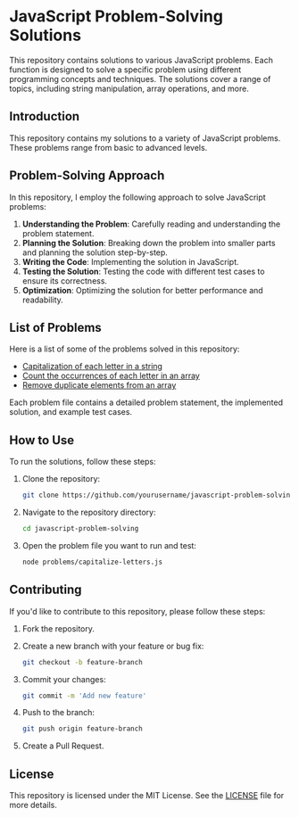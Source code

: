 # JavaScript Problem-Solving Solutions

This repository contains solutions to various JavaScript problems. Each function is designed to solve a specific problem using different programming concepts and techniques. The solutions cover a range of topics, including string manipulation, array operations, and more.

## Introduction

This repository contains my solutions to a variety of JavaScript problems. These problems range from basic to advanced levels.

## Problem-Solving Approach

In this repository, I employ the following approach to solve JavaScript problems:

1. **Understanding the Problem**: Carefully reading and understanding the problem statement.
2. **Planning the Solution**: Breaking down the problem into smaller parts and planning the solution step-by-step.
3. **Writing the Code**: Implementing the solution in JavaScript.
4. **Testing the Solution**: Testing the code with different test cases to ensure its correctness.
5. **Optimization**: Optimizing the solution for better performance and readability.

## List of Problems

Here is a list of some of the problems solved in this repository:

- [Capitalization of each letter in a string](./problems/capitalize-letters.js)
- [Count the occurrences of each letter in an array](./problems/count-occurrences.js)
- [Remove duplicate elements from an array](./problems/remove-duplicates.js)

Each problem file contains a detailed problem statement, the implemented solution, and example test cases.

## How to Use

To run the solutions, follow these steps:

1. Clone the repository:

   ```bash
   git clone https://github.com/yourusername/javascript-problem-solving.git
   ```

2. Navigate to the repository directory:
   ```bash
   cd javascript-problem-solving
   ```
3. Open the problem file you want to run and test:
   ```bash
   node problems/capitalize-letters.js
   ```

## Contributing

If you'd like to contribute to this repository, please follow these steps:

1. Fork the repository.
2. Create a new branch with your feature or bug fix:

   ```bash
   git checkout -b feature-branch
   ```

3. Commit your changes:

   ```bash
   git commit -m 'Add new feature'
   ```

4. Push to the branch:

   ```bash
   git push origin feature-branch
   ```

5. Create a Pull Request.

## License

This repository is licensed under the MIT License. See the [LICENSE](./LICENSE) file for more details.
